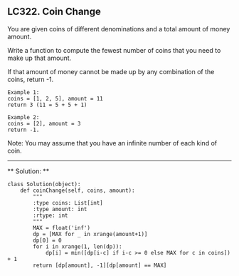 ## LC322. Coin Change

You are given coins of different denominations and a total amount of money amount. 

Write a function to compute the fewest number of coins that you need to make up that amount. 

If that amount of money cannot be made up by any combination of the coins, return -1.

    Example 1:
    coins = [1, 2, 5], amount = 11
    return 3 (11 = 5 + 5 + 1)

    Example 2:
    coins = [2], amount = 3
    return -1.

Note:
You may assume that you have an infinite number of each kind of coin.

---
** Solution: **


    class Solution(object):
        def coinChange(self, coins, amount):
            """
            :type coins: List[int]
            :type amount: int
            :rtype: int
            """
            MAX = float('inf')
            dp = [MAX for _ in xrange(amount+1)]
            dp[0] = 0
            for i in xrange(1, len(dp)):
                dp[i] = min([dp[i-c] if i-c >= 0 else MAX for c in coins]) + 1
            return [dp[amount], -1][dp[amount] == MAX]
        